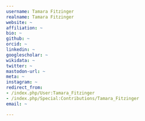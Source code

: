 ```yaml
---
username: Tamara Fitzinger
realname: Tamara Fitzinger
website: ~
affiliation: ~
bio: ~
github: ~
orcid: ~
linkedin: ~
googlescholar: ~
wikidata: ~
twitter: ~
mastodon-url: ~
meta: ~
instagram: ~
redirect_from:
- /index.php/User:Tamara_Fitzinger
- /index.php/Special:Contributions/Tamara_Fitzinger
email: ~

---
```

